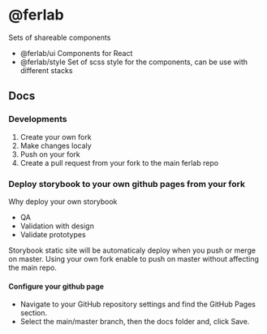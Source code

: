 # @ferlab

Sets of shareable components 

- @ferlab/ui Components for React
- @ferlab/style Set of scss style for the components, can be use with different stacks

## Docs

### Developments

1. Create your own fork
2. Make changes localy
3. Push on your fork
4. Create a pull request from your fork to the main ferlab repo

### Deploy storybook to your own github pages from your fork

Why deploy your own storybook

- QA
- Validation with design
- Validate prototypes


Storybook static site will be automaticaly deploy when you push or merge on master. Using your own fork enable to push on master without affecting the main repo.


#### Configure your github page

- Navigate to your GitHub repository settings and find the GitHub Pages section. 
- Select the main/master branch, then the docs folder and, click Save.
